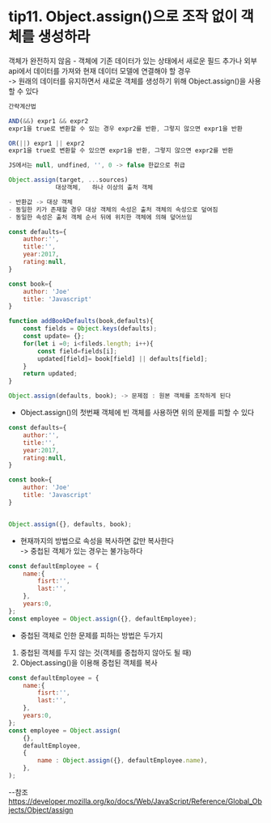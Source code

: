 tip11. Object.assign()으로 조작 없이 객체를 생성하라
========

객체가 완전하지 않음 - 객체에 기존 데이터가 있는 상태에서 새로운 필드 추가나 외부 api에서 데이터를 가져와 현재 데이터 모델에 연결해야 할 경우
<br>-> 원래의 데이터를 유지하면서 새로운 객체를 생성하기 위해 Object.assign()을 사용할 수 있다



```javascript
간략계산법

AND(&&) expr1 && expr2
expr1을 true로 변환할 수 있는 경우 expr2를 반환, 그렇지 않으면 expr1을 반환

OR(||) expr1 || expr2
expr1을 true로 변환할 수 있으면 expr1을 반환, 그렇지 않으면 expr2를 반환

JS에서는 null, undfined, '', 0 -> false 한값으로 취급
```

```javascript
Object.assign(target, ...sources)
             대상객체,   하나 이상의 출처 객체

- 반환값 -> 대상 객체
- 동일한 키가 존재할 경우 대상 객체의 속성은 출처 객체의 속성으로 덮여짐
- 동일한 속성은 출처 객체 순서 뒤에 위치한 객체에 의해 덮어쓰임
```

```javascript
const defaults={
    author:'',
    title:'',
    year:2017,
    rating:null,
}

const book={
    author: 'Joe'
    title: 'Javascript'
}

function addBookDefaults(book,defaults){
    const fields = Object.keys(defaults);
    const update= {};
    for(let i =0; i<fileds.length; i++){
        const field=fields[i];
        updated[field]= book[field] || defaults[field];
    }
    return updated;
}

Object.assign(defaults, book); -> 문제점 : 원본 객체를 조작하게 된다
```

- Object.assign()의 첫번째 객체에 빈 객체를 사용하면 위의 문제를 피할 수 있다

```javascript
const defaults={
    author:'',
    title:'',
    year:2017,
    rating:null,
}

const book={
    author: 'Joe'
    title: 'Javascript'
}


Object.assign({}, defaults, book); 
```

- 현재까지의 방법으로 속성을 복사하면 값만 복사한다
<br>-> 중첩된 객체가 있는 경우는 불가능하다

```javascript
const defaultEmployee = {
    name:{
        fisrt:'',
        last:'',
    },
    years:0,
};
const employee = Object.assign({}, defaultEmployee);
```

- 중첩된 객체로 인한 문제를 피하는 방법은 두가지
1. 중첩된 객체를 두지 않는 것(객체를 중첩하지 않아도 될 때)
1. Object.assing()을 이용해 중첩된 객체를 복사

```javascript
const defaultEmployee = {
    name:{
        fisrt:'',
        last:'',
    },
    years:0,
};
const employee = Object.assign(
    {}, 
    defaultEmployee,
    {
        name : Object.assign({}, defaultEmployee.name),
    },
);
```

--참조
https://developer.mozilla.org/ko/docs/Web/JavaScript/Reference/Global_Objects/Object/assign